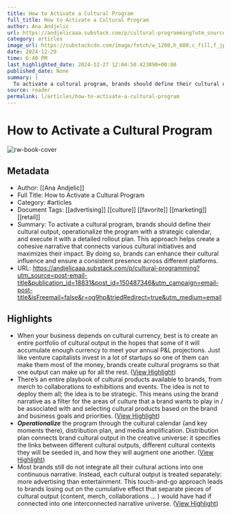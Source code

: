```yaml
---
title: How to Activate a Cultural Program
full_title: How to Activate a Cultural Program
author: Ana Andjelic
url: https://andjelicaaa.substack.com/p/cultural-programming?utm_source=post-email-title&publication_id=18831&post_id=150487346&utm_campaign=email-post-title&isFreemail=false&r=og9hp&triedRedirect=true&utm_medium=email
category: articles
image_url: https://substackcdn.com/image/fetch/w_1200,h_600,c_fill,f_jpg,q_auto:good,fl_progressive:steep,g_auto/https%3A%2F%2Fsubstack-post-media.s3.amazonaws.com%2Fpublic%2Fimages%2F2122cdfc-bf37-4ca9-9e45-d28ac6da6cea_892x880.png
date: 2024-12-29
time: 6:40 PM
last_highlighted_date: 2024-12-27 12:04:50.423890+00:00
published_date: None
summary: |
  To activate a cultural program, brands should define their cultural output, operationalize the program with a strategic calendar, and execute it with a detailed rollout plan. This approach helps create a cohesive narrative that connects various cultural initiatives and maximizes their impact. By doing so, brands can enhance their cultural influence and ensure a consistent presence across different platforms.
source: reader
permalink: l/articles/how-to-activate-a-cultural-program
---
```

# How to Activate a Cultural Program

![rw-book-cover](https://substackcdn.com/image/fetch/w_1200,h_600,c_fill,f_jpg,q_auto:good,fl_progressive:steep,g_auto/https%3A%2F%2Fsubstack-post-media.s3.amazonaws.com%2Fpublic%2Fimages%2F2122cdfc-bf37-4ca9-9e45-d28ac6da6cea_892x880.png)

## Metadata
- Author: [[Ana Andjelic]]
- Full Title: How to Activate a Cultural Program
- Category: #articles
- Document Tags: [[advertising]] [[culture]] [[favorite]] [[marketing]] [[retail]] 
- Summary: To activate a cultural program, brands should define their cultural output, operationalize the program with a strategic calendar, and execute it with a detailed rollout plan. This approach helps create a cohesive narrative that connects various cultural initiatives and maximizes their impact. By doing so, brands can enhance their cultural influence and ensure a consistent presence across different platforms.
- URL: https://andjelicaaa.substack.com/p/cultural-programming?utm_source=post-email-title&publication_id=18831&post_id=150487346&utm_campaign=email-post-title&isFreemail=false&r=og9hp&triedRedirect=true&utm_medium=email

## Highlights
- When your business depends on cultural currency, best is to create an entire portfolio of cultural output in the hopes that some of it will accumulate enough currency to meet your annual P&L projections. Just like venture capitalists invest in a lot of startups so one of them can make them most of the money, brands create cultural programs so that one output can make up for all the rest. ([View Highlight](https://read.readwise.io/read/01jg3zy5xsga7qz91g56tx7tdk))
- There’s an entire playbook of cultural products available to brands, from merch to collaborations to exhibitions and events. The idea is not to deploy them all; the idea is to be strategic. This means using the brand narrative as a filter for the areas of culture that a brand wants to play in / be associated with and selecting cultural products based on the brand and business goals and priorities. ([View Highlight](https://read.readwise.io/read/01jg4007rfyqqy95rg16fnmt8y))
- ***Operationalize*** the program through the cultural calendar (and key moments there), distribution plan, and media amplification. Distribution plan connects brand cultural output in the creative universe: it specifies the links between different cultural outputs, different cultural contexts they will be seeded in, and how they will augment one another. ([View Highlight](https://read.readwise.io/read/01jg402ahefkjh38h2401w2zve))
- Most brands still do not integrate all their cultural actions into one continuous narrative. Instead, each cultural output is treated separately: more advertising than entertainment. This touch-and-go approach leads to brands losing out on the cumulative effect that separate pieces of cultural output (content, merch, collaborations … ) would have had if connected into one interconnected narrative universe. ([View Highlight](https://read.readwise.io/read/01jg402jtw7pfx8atw920przc3))


